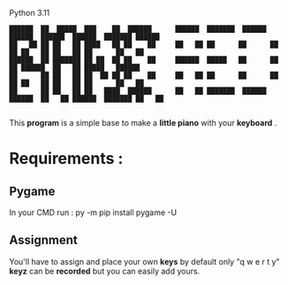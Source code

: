 Python 3.11
```
██████  ██  █████  ███    ██  ██████      ██████  ███████  ██████  ██████  ██████  ██████  ███████ ██████  
██   ██ ██ ██   ██ ████   ██ ██    ██     ██   ██ ██      ██      ██    ██ ██   ██ ██   ██ ██      ██   ██ 
██████  ██ ███████ ██ ██  ██ ██    ██     ██████  █████   ██      ██    ██ ██████  ██   ██ █████   ██████  
██      ██ ██   ██ ██  ██ ██ ██    ██     ██   ██ ██      ██      ██    ██ ██   ██ ██   ██ ██      ██   ██ 
██      ██ ██   ██ ██   ████  ██████      ██   ██ ███████  ██████  ██████  ██   ██ ██████  ███████ ██   ██ 
                                                                                                           
```

This **program** is a simple base to make a **little piano** with your **keyboard** . 

# Requirements :


## Pygame 

In your CMD run :
py -m pip install pygame -U

## Assignment 

You'll have to assign and place your own **keys** by default only "q w e r t y" **keyz** can be **recorded** but you can easily add yours.



